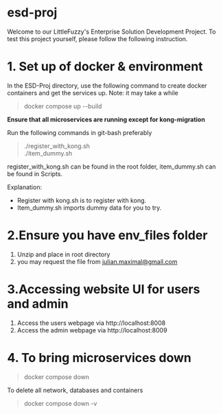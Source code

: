 # esd-proj
Welcome to our LittleFuzzy's Enterprise Solution Development Project. To test this project yourself, please follow the following instruction.
# 1. Set up of docker & environment
In the ESD-Proj directory, use the following command to create docker containers and get the services up. Note: it may take a while
> docker compose up --build

**Ensure that all microservices are running except for kong-migration<p>**

Run the following commands in git-bash preferably
> ./register_with_kong.sh  <br>
> ./item_dummy.sh

register_with_kong.sh can be found in the root folder, item_dummy.sh can be found in Scripts.

Explanation:
* Register with kong.sh is to register with kong.
* Item_dummy.sh imports dummy data for you to try. 

# 2.Ensure you have env_files folder
1. Unzip and place in root directory
2. you may request the file from julian.maximal@gmail.com

# 3.Accessing website UI for users and admin
1. Access the users webpage via http://localhost:8008
2. Access the admin webpage via http://localhost:8009


# 4. To bring microservices down
> docker compose down 

To delete all network, databases and containers
> docker compose down -v